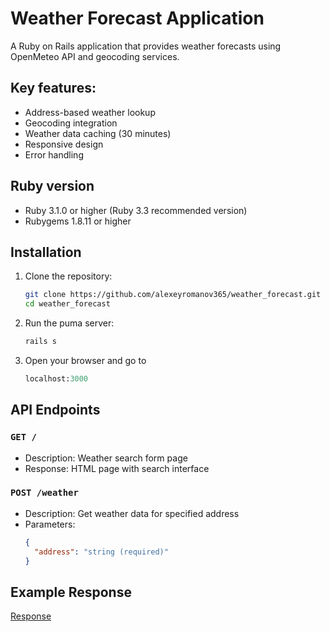 # Weather Forecast Application

A Ruby on Rails application that provides weather forecasts using OpenMeteo API and geocoding services.

## Key features:
- Address-based weather lookup
- Geocoding integration
- Weather data caching (30 minutes)
- Responsive design
- Error handling

## Ruby version
- Ruby 3.1.0 or higher (Ruby 3.3 recommended version)
- Rubygems 1.8.11 or higher

## Installation

1. Clone the repository:
   ```bash
   git clone https://github.com/alexeyromanov365/weather_forecast.git
   cd weather_forecast
   
2. Run the puma server:
    ```bash
    rails s
   
3. Open your browser and go to
   ```ruby
   localhost:3000

## API Endpoints

### `GET /`
- Description: Weather search form page
- Response: HTML page with search interface

### `POST /weather`
- Description: Get weather data for specified address
- Parameters:
  ```json
  {
    "address": "string (required)"
  }

## Example Response
[Response](example_response.json)
